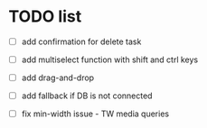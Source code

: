 # TODO list

- [ ] add confirmation for delete task
- [ ] add multiselect function with shift and ctrl keys
- [ ] add drag-and-drop
- [ ] add fallback if DB is not connected
- [ ] fix min-width issue - TW media queries

